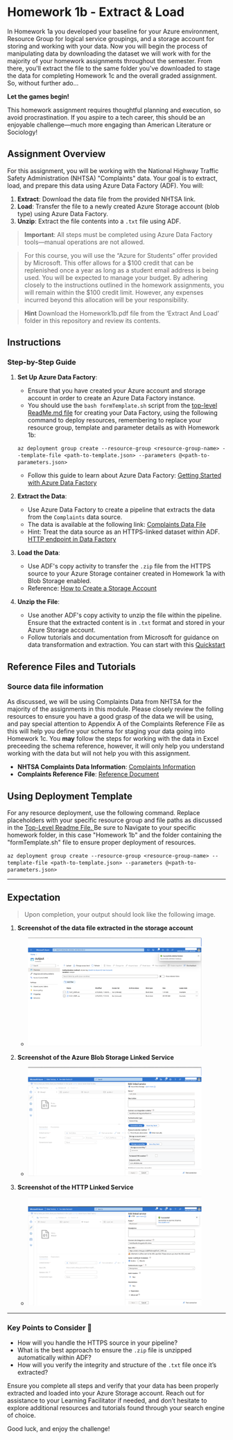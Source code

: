 # Homework 1b - Extract & Load

In Homework 1a you developed your baseline for your Azure environment, Resource Group for logical service groupings, and a storage account for storing and working with your data. Now you will begin the process of manipulating data by downloading the dataset we will work with for the majority of your homework assignments throughout the semester. From there, you'll extract the file to the same folder you've downloaded to stage the data for completing Homework 1c and the overall graded assignment. So, without further ado...

**Let the games begin!**

This homework assignment requires thoughtful planning and execution, so avoid procrastination. If you aspire to a tech career, this should be an enjoyable challenge—much more engaging than American Literature or Sociology!

## Assignment Overview
For this assignment, you will be working with the National Highway Traffic Safety Administration (NHTSA) "Complaints" data. Your goal is to extract, load, and prepare this data using Azure Data Factory (ADF). You will:

1. **Extract**: Download the data file from the provided NHTSA link.
2. **Load**: Transfer the file to a newly created Azure Storage account (blob type) using Azure Data Factory.
3. **Unzip**: Extract the file contents into a `.txt` file using ADF.

> **Important**: All steps must be completed using Azure Data Factory tools—manual operations are not allowed.

> For this course, you will use the “Azure for Students” offer provided by Microsoft. This offer allows for a $100 credit that can be replenished once a year as long as a student email address is being used. You will be expected to manage your budget. By adhering closely to the instructions outlined in the homework assignments, you will remain within the $100 credit limit. However, any expenses incurred beyond this allocation will be your responsibility.

> **Hint** Download the Homework1b.pdf file from the ‘Extract And Load’ folder in this repository and review its contents.

## Instructions

### Step-by-Step Guide
1. **Set Up Azure Data Factory**:
   - Ensure that you have created your Azure account and storage account in order to create an Azure Data Factory instance.
   - You should use the `bash formTemplate.sh` script from the [top-level ReadMe.md file](https://github.com/cseferlis/OMDSMod4/blob/main/README.md) for creating your Data Factory, using the following command to deploy resources, remembering to replace your resource group, template and parameter details as with Homework 1b:

   ```azurecli-interactive
   az deployment group create --resource-group <resource-group-name> --template-file <path-to-template.json> --parameters @<path-to-parameters.json>
   ```
   
   - Follow this guide to learn about Azure Data Factory: [Getting Started with Azure Data Factory](https://learn.microsoft.com/en-us/azure/data-factory/quickstart-create-data-factory)

3. **Extract the Data**:
   - Use Azure Data Factory to create a pipeline that extracts the data from the `Complaints` data source.
   - The data is available at the following link: [Complaints Data File](https://static.nhtsa.gov/odi/ffdd/cmpl/FLAT_CMPL.zip)
   - Hint: Treat the data source as an HTTPS-linked dataset within ADF. [HTTP endpoint in Data Factory](https://learn.microsoft.com/en-us/azure/data-factory/connector-http?tabs=data-factory)

4. **Load the Data**:
   - Use ADF's copy activity to transfer the `.zip` file from the HTTPS source to your Azure Storage container created in Homework 1a with Blob Storage enabled.
   - Reference: [How to Create a Storage Account](https://learn.microsoft.com/en-us/azure/storage/common/storage-account-create?tabs=azure-portal)

5. **Unzip the File**:
   - Use another ADF's copy activity to unzip the file within the pipeline. Ensure that the extracted content is in `.txt` format and stored in your Azure Storage account.
   - Follow tutorials and documentation from Microsoft for guidance on data transformation and extraction. You can start with this [Quickstart](https://learn.microsoft.com/en-us/azure/data-factory/quickstart-hello-world-copy-data-tool)

## Reference Files and Tutorials

### Source data file information

As discussed, we will be using Complaints Data from NHTSA for the majority of the assignments in this module. Please closely review the folling resources to ensure you have a good grasp of the data we will be using, and pay special attention to Appendix A of the Complaints Reference File as this will help you define your schema for staging your data going into Homework 1c. You **may** follow the steps for working with the data in Excel preceeding the schema reference, however, it will only help you understand working with the data but will not help you with this assignment. 

- **NHTSA Complaints Data Information**: [Complaints Information](https://www.nhtsa.gov/nhtsa-datasets-and-apis#complaints)
- **Complaints Reference File**: [Reference Document](https://static.nhtsa.gov/odi/ffdd/cmpl/Import_Instructions_Excel_All.pdf)

## Using Deployment Template
For any resource deployment, use the following command. Replace placeholders with your specific resource group and file paths as discussed in the [Top-Level Readme File. ](https://github.com/cseferlis/OMDSMod4/blob/main/README.md) Be sure to Navigate to your specific homework folder, in this case "Homework 1b" and the folder containing the "formTemplate.sh" file to ensure proper deployment of resources.

```azurecli-interactive
az deployment group create --resource-group <resource-group-name> --template-file <path-to-template.json> --parameters @<path-to-parameters.json>
```

---

## Expectation

> Upon completion, your output should look like the following image.

1. **Screenshot of the data file extracted in the storage account** 
   - <img src="../../images/hw1b/container.png" alt="Screenshot" width="400">

2. **Screenshot of the Azure Blob Storage Linked Service**
   - <img src="../../images/hw1b/linkedblob.png" alt="Screenshot" width="400">

3. **Screenshot of the HTTP Linked Service**
   - <img src="../../images/hw1b/http.png" alt="Screenshot" width="400">

---

### Key Points to Consider 🤔
- How will you handle the HTTPS source in your pipeline?
- What is the best approach to ensure the `.zip` file is unzipped automatically within ADF?
- How will you verify the integrity and structure of the `.txt` file once it’s extracted?

Ensure you complete all steps and verify that your data has been properly extracted and loaded into your Azure Storage account. Reach out for assistance to your Learning Facilitator if needed, and don’t hesitate to explore additional resources and tutorials found through your search engine of choice.

Good luck, and enjoy the challenge!
